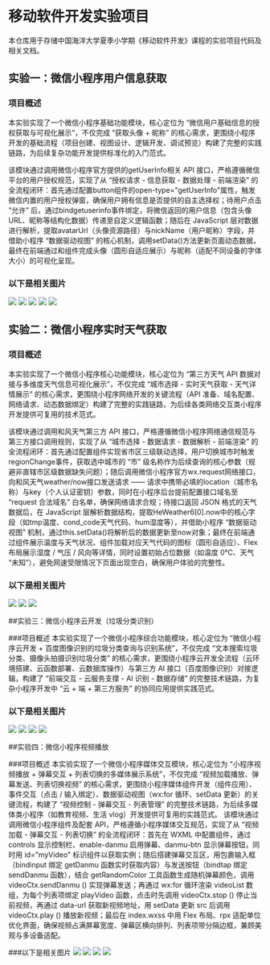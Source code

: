 # 移动软件开发实验项目

本仓库用于存储中国海洋大学夏季小学期《移动软件开发》课程的实验项目代码及相关文档。

## 实验一：微信小程序用户信息获取

### 项目概述
本实验实现了一个微信小程序基础功能模块，核心定位为 “微信用户基础信息的授权获取与可视化展示”，不仅完成 “获取头像 + 昵称” 的核心需求，更围绕小程序开发的基础流程（项目创建、视图设计、逻辑开发、调试预览）构建了完整的实践链路，为后续复杂功能开发提供标准化的入门范式。

该模块通过调用微信小程序官方提供的getUserInfo相关 API 接口，严格遵循微信平台的用户授权规范，实现了从 “授权请求 - 信息获取 - 数据处理 - 前端渲染” 的全流程闭环：首先通过配置button组件的open-type="getUserInfo"属性，触发微信内置的用户授权弹窗，确保用户拥有信息是否提供的自主选择权；待用户点击 “允许” 后，通过bindgetuserinfo事件绑定，将微信返回的用户信息（包含头像 URL、昵称等结构化数据）传递至自定义逻辑函数；随后在 JavaScript 层对数据进行解析，提取avatarUrl（头像资源路径）与nickName（用户昵称）字段，并借助小程序 “数据驱动视图” 的核心机制，调用setData()方法更新页面动态数据，最终在前端通过<image>和<text>组件完成头像（圆形自适应展示）与昵称（适配不同设备的字体大小）的可视化呈现。

### 以下是相关图片
![](https://github.com/nobody45678/-/blob/main/image/%E5%AE%9E%E9%AA%8C%E4%B8%80/%E5%B1%8F%E5%B9%95%E6%88%AA%E5%9B%BE%202025-08-25%20203509.png)
![](https://github.com/nobody45678/-/blob/main/image/%E5%AE%9E%E9%AA%8C%E4%B8%80/%E5%B1%8F%E5%B9%95%E6%88%AA%E5%9B%BE%202025-08-25%20203605.png)
![](https://github.com/nobody45678/-/blob/main/image/%E5%AE%9E%E9%AA%8C%E4%B8%80/%E5%B1%8F%E5%B9%95%E6%88%AA%E5%9B%BE%202025-08-25%20203646.png)
![](https://github.com/nobody45678/-/blob/main/image/%E5%AE%9E%E9%AA%8C%E4%B8%80/%E5%B1%8F%E5%B9%95%E6%88%AA%E5%9B%BE%202025-08-25%20203701.png)
![](https://github.com/nobody45678/-/blob/main/image/%E5%AE%9E%E9%AA%8C%E4%B8%80/%E5%B1%8F%E5%B9%95%E6%88%AA%E5%9B%BE%202025-08-25%20203714.png)

## 实验二：微信小程序实时天气获取

### 项目概述
本实验实现了一个微信小程序核心功能模块，核心定位为 “第三方天气 API 数据对接与多维度天气信息可视化展示”，不仅完成 “城市选择 - 实时天气获取 - 天气详情展示” 的核心需求，更围绕小程序网络开发的关键流程（API 准备、域名配置、网络请求、动态数据绑定）构建了完整的实践链路，为后续各类网络交互类小程序开发提供可复用的技术范式。

该模块通过调用和风天气第三方 API 接口，严格遵循微信小程序网络通信规范与第三方接口调用规则，实现了从 “城市选择 - 数据请求 - 数据解析 - 前端渲染” 的全流程闭环：首先通过配置<picker mode="region">组件实现省市区三级联动选择，用户切换城市时触发regionChange事件，获取选中城市的 “市” 级名称作为后续查询的核心参数（规避非直辖市区级数据缺失问题）；随后调用微信小程序官方wx.request网络接口，向和风天气weather/now接口发送请求 —— 请求中携带必填的location（城市名称）与key（个人认证密钥）参数，同时在小程序后台提前配置接口域名至 “request 合法域名” 白名单，确保网络请求合规；待接口返回 JSON 格式的天气数据后，在 JavaScript 层解析数据结构，提取HeWeather6[0].now中的核心字段（如tmp温度、cond_code天气代码、hum湿度等），并借助小程序 “数据驱动视图” 机制，通过this.setData()将解析后的数据更新至now对象；最终在前端通过<text>组件展示温度与天气状况、<image>组件加载对应天气代码的图标（圆形自适应）、<view>Flex 布局展示湿度 / 气压 / 风向等详情，同时设置初始占位数据（如温度 0℃、天气 “未知”），避免网速受限情况下页面出现空白，确保用户体验的完整性。

### 以下是相关图片
![](https://github.com/nobody45678/-/blob/main/image/%E5%AE%9E%E9%AA%8C%E4%BA%8C/%E5%B1%8F%E5%B9%95%E6%88%AA%E5%9B%BE%202025-08-26%20112540.png)
![](https://github.com/nobody45678/-/blob/main/image/%E5%AE%9E%E9%AA%8C%E4%BA%8C/%E5%B1%8F%E5%B9%95%E6%88%AA%E5%9B%BE%202025-08-26%20112549.png)
![](https://github.com/nobody45678/-/blob/main/image/%E5%AE%9E%E9%AA%8C%E4%BA%8C/%E5%B1%8F%E5%B9%95%E6%88%AA%E5%9B%BE%202025-08-26%20112606.png)

##实验三：微信小程序云开发（垃圾分类识别）

###项目概述
本实验实现了一个微信小程序综合功能模块，核心定位为 “微信小程序云开发 + 百度图像识别的垃圾分类查询与识别系统”，不仅完成 “文本搜索垃圾分类、摄像头拍摄识别垃圾分类” 的核心需求，更围绕小程序云开发全流程（云环境搭建、云函数部署、云数据库操作）与第三方 AI 接口（百度图像识别）对接逻辑，构建了 “前端交互 - 云服务支撑 - AI 识别 - 数据存储” 的完整技术链路，为复杂小程序开发中 “云 + 端 + 第三方服务” 的协同应用提供实践范式。

### 以下是相关图片
![](https://github.com/nobody45678/-/blob/main/image/%E5%AE%9E%E9%AA%8C%E4%B8%89/38daf263943e9bdd95e998dab1ab0db1.jpg?raw=true)
![](https://github.com/nobody45678/-/blob/main/image/%E5%AE%9E%E9%AA%8C%E4%B8%89/da11c48354a45f20be9fd6d09198e001.jpg?raw=true)
![](https://github.com/nobody45678/-/blob/main/image/%E5%AE%9E%E9%AA%8C%E4%B8%89/%E5%B1%8F%E5%B9%95%E6%88%AA%E5%9B%BE%202025-09-01%20164847.png?raw=true)
![](https://github.com/nobody45678/-/blob/main/image/%E5%AE%9E%E9%AA%8C%E4%B8%89/%E5%B1%8F%E5%B9%95%E6%88%AA%E5%9B%BE%202025-09-01%20164905.png?raw=true)

##实验四：微信小程序视频播放​

###项目概述​
本实验实现了一个微信小程序媒体交互模块，核心定位为 “小程序视频播放 + 弹幕交互 + 列表切换的多媒体展示系统”，不仅完成 “视频加载播放、弹幕发送、列表切换视频” 的核心需求，更围绕小程序媒体组件开发（组件应用）、事件交互（点击 / 输入绑定）、数据驱动视图（wx:for 循环、setData 更新）的关键流程，构建了 “视频控制 - 弹幕交互 - 列表管理” 的完整技术链路，为后续多媒体类小程序（如教育视频、生活 vlog）开发提供可复用的实践范式。​
该模块通过调用微信小程序组件及配套 API，严格遵循小程序媒体交互规范，实现了从 “视频加载 - 弹幕交互 - 列表切换” 的全流程闭环：首先在 WXML 中配置组件，通过 controls 显示控制栏、enable-danmu 启用弹幕、danmu-btn 显示弹幕按钮，同时用 id="myVideo" 标识组件以获取实例；随后搭建弹幕交互区，用包裹输入框（bindinput 绑定 getDanmu 函数实时获取内容）与发送按钮（bindtap 绑定 sendDanmu 函数），结合 getRandomColor 工具函数生成随机弹幕颜色，调用 videoCtx.sendDanmu () 实现弹幕发送；再通过 wx:for 循环渲染 videoList 数组，为每个列表项绑定 playVideo 函数，点击时先调用 videoCtx.stop () 停止当前视频，再通过 data-url 获取新视频地址，用 setData 更新 src 后调用 videoCtx.play () 播放新视频；最后在 index.wxss 中用 Flex 布局、rpx 适配单位优化界面，确保视频占满屏幕宽度、弹幕区横向排列、列表项带分隔边框，兼顾美观与多设备适配。

###以下是相关图片
![](https://github.com/nobody45678/-/blob/main/image/%E5%AE%9E%E9%AA%8C%E5%9B%9B/%E5%B1%8F%E5%B9%95%E6%88%AA%E5%9B%BE%202025-09-02%20152047.png?raw=true)
![](https://github.com/nobody45678/-/blob/main/image/%E5%AE%9E%E9%AA%8C%E5%9B%9B/%E5%B1%8F%E5%B9%95%E6%88%AA%E5%9B%BE%202025-09-02%20152144.png?raw=true)
![](https://github.com/nobody45678/-/blob/main/image/%E5%AE%9E%E9%AA%8C%E5%9B%9B/%E5%B1%8F%E5%B9%95%E6%88%AA%E5%9B%BE%202025-09-02%20152224.png?raw=true)
![](https://github.com/nobody45678/-/blob/main/image/%E5%AE%9E%E9%AA%8C%E5%9B%9B/%E5%B1%8F%E5%B9%95%E6%88%AA%E5%9B%BE%202025-09-02%20152252.png?raw=true)
